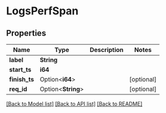 # LogsPerfSpan

## Properties

Name | Type | Description | Notes
------------ | ------------- | ------------- | -------------
**label** | **String** |  | 
**start_ts** | **i64** |  | 
**finish_ts** | Option<**i64**> |  | [optional]
**req_id** | Option<**String**> |  | [optional]

[[Back to Model list]](../README.md#documentation-for-models) [[Back to API list]](../README.md#documentation-for-api-endpoints) [[Back to README]](../README.md)


